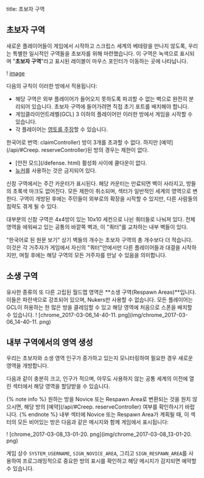 title: 초보자 구역

## 초보자 구역

새로운 플레이어들이 게임에서 시작하고 스크립스 세계의 베테랑을 만나지 않도록, 우리는 특별한 일시적인 구역들을 초보자를 위해 마련했습니다. 이 구역은 녹색으로 표시되며 "**초보자 구역**"라고 표시된 레이블이 마우스 포인터가 이동하는 곳에 나타납니다.

! [image](https://user-images.githubusercontent.com/61907583/124195563-74a2e2f7-3c9d-4dd8-b9da-4ffc92c4101b.png)

다음의 규칙이 이러한 방에서 적용됩니다:
* 해당 구역은 외부 플레이어가 들어오지 못하도록 파괴할 수 없는 벽으로 완전히 분리되어 있습니다. 초보자 구역에 들어가려면 직접 초기 포트를 배치해야 합니다.
* 게임클라이언트레벨(GCL) 3 이하의 플레이어만 이러한 방에서 게임을 시작할 수 있습니다.
* 각 플레이어는 [영토를 주장](/api/#Creep.claim)할 수 있습니다.

한국어로 번역: claimController) 방이 3개를 초과할 수 없다. 하지만 [예약](/api/#Creep. reserveController)된 방의 경우는 제한이 없다. 
*   [안전 모드](/defense. html) 활성화 사이에 쿨다운이 없다. 
*   [뉴커](/api/#StructureNuker)를 사용하는 것은 금지되어 있다.  

신참 구역에서는 주간 카운터가 표시된다. 해당 카운터는 만료되면 벽이 사라지고, 방들의 초록색 마크도 없어진다. 모든 제한이 취소되며, 섹터가 일반적인 세계의 영역으로 변한다. 구역이 개방된 후에는 주민들이 외부로의 확장을 시작할 수 있지만, 다른 사람들의 침략도 겪게 될 수 있다.  

대부분의 신참 구역은 4x4방이 있는 10x10 세컨으로 나뉜 쿼터들로 나눠져 있다. 전체 영역을 에워싸고 있는 공통의 바깥쪽 벽과, 이 "쿼터"를 교차하는 내부 벽들이 있다.

"한국어로 된 원문 보기" 상기 벽들의 개수는 초보자 구역의 총 개수보다 더 적습니다. 이것은 각 거주자가 게임에서 자신의 "쿼터"안에서만 다른 플레이어들과 대결을 시작하지만, 며칠 후에는 해당 구역의 모든 거주자를 만날 수 있음을 의미합니다.

## 소생 구역

유사한 종류의 또 다른 고립된 월드맵 영역은 **소생 구역(Respawn Areas)**입니다. 이들은 파란색으로 강조되어 있으며, Nukers만 사용할 수 없습니다. 모든 플레이어는 GCL이 허용하는 한 많은 방을 클레임할 수 있고 해당 영역에 처음으로 스폰을 배치할 수 있습니다. ! [chrome_2017-03-06_14-40-11. png](img/chrome_2017-03-06_14-40-11. png)

## 내부 구역에서의 영역 생성

우리는 초보자와 소생 영역 인구가 증가하고 있는지 모니터링하여 필요한 경우 새로운 영역을 개방합니다.

다음과 같이 충분히 크고, 인구가 적으며, 아무도 사용하지 않는 공통 세계의 이전에 열린 섹터에서 해당 영역을 할당받을 수 있습니다.

{% note info %}
원하는 방을 Novice 또는 Respawn Area로 변환되는 것을 원치 않으시면, 해당 방의 [예약](/api/#Creep. reserveController) 여부를 확인하시기 바랍니다.
{% endnote %}
내부 섹터에 Novice 또는 Respawn Area가 계획될 때, 이 섹터의 모든 비어있는 방은 다음과 같은 메시지와 함께 게임에서 표시됩니다:

! [chrome_2017-03-08_13-01-20. png](img/chrome_2017-03-08_13-01-20. png)

게임 상수 `SYSTEM_USERNAME`, `SIGN_NOVICE_AREA`, 그리고 `SIGN_RESPAWN_AREA`를 사용하여 프로그래밍적으로 중요한 방의 표시를 확인하고 해당 메시지가 감지되면 예약할 수 있습니다.